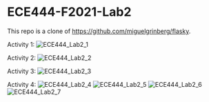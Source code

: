# ECE444-F2021-Lab2

This repo is a clone of https://github.com/miguelgrinberg/flasky. 

Activity 1:
![ECE444_Lab2_1](https://user-images.githubusercontent.com/38872576/134739733-3c1e1ce4-1cb1-4ebb-9f6d-2b498494025a.png)

Activity 2:
![ECE444_Lab2_2](https://user-images.githubusercontent.com/38872576/134739744-2f68efeb-0f99-41a5-97b7-eeb00bf3f74f.png)

Activity 3:
![ECE444_Lab2_3](https://user-images.githubusercontent.com/38872576/134739777-597e0508-abbd-4bd2-a44f-8450d3457d18.png)

Activity 4:
![ECE444_Lab2_4](https://user-images.githubusercontent.com/38872576/134739804-34034c9e-75bc-451b-b166-d72b8c7abf7b.png)
![ECE444_Lab2_5](https://user-images.githubusercontent.com/38872576/134739806-f47d469d-6d62-4323-8f90-89ab72460464.png)
![ECE444_Lab2_6](https://user-images.githubusercontent.com/38872576/134739809-2f581ec7-ac0f-4b44-bf2c-bcf12ce0cfce.png)
![ECE444_Lab2_7](https://user-images.githubusercontent.com/38872576/134739810-71a2559b-bb15-4b0f-a71e-e20009a43490.png)
